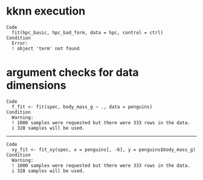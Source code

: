 # kknn execution

    Code
      fit(hpc_basic, hpc_bad_form, data = hpc, control = ctrl)
    Condition
      Error:
      ! object 'term' not found

# argument checks for data dimensions

    Code
      f_fit <- fit(spec, body_mass_g ~ ., data = penguins)
    Condition
      Warning:
      ! 1000 samples were requested but there were 333 rows in the data.
      i 328 samples will be used.

---

    Code
      xy_fit <- fit_xy(spec, x = penguins[, -6], y = penguins$body_mass_g)
    Condition
      Warning:
      ! 1000 samples were requested but there were 333 rows in the data.
      i 328 samples will be used.

